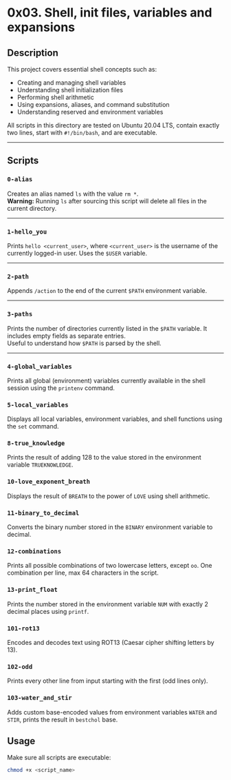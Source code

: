# 0x03. Shell, init files, variables and expansions

## Description
This project covers essential shell concepts such as:
- Creating and managing shell variables
- Understanding shell initialization files
- Performing shell arithmetic
- Using expansions, aliases, and command substitution
- Understanding reserved and environment variables

All scripts in this directory are tested on Ubuntu 20.04 LTS, contain exactly two lines, start with `#!/bin/bash`, and are executable.

---

## Scripts

### `0-alias`
Creates an alias named `ls` with the value `rm *`.  
**Warning:** Running `ls` after sourcing this script will delete all files in the current directory.

---

### `1-hello_you`
Prints `hello <current_user>`, where `<current_user>` is the username of the currently logged-in user. Uses the `$USER` variable.

---
### `2-path`
Appends `/action` to the end of the current `$PATH` environment variable.

---

### `3-paths`
Prints the number of directories currently listed in the `$PATH` variable. It includes empty fields as separate entries.  
Useful to understand how `$PATH` is parsed by the shell.

---

### `4-global_variables`
Prints all global (environment) variables currently available in the shell session using the `printenv` command.

### `5-local_variables`
Displays all local variables, environment variables, and shell functions using the `set` command.

### `8-true_knowledge`
Prints the result of adding 128 to the value stored in the environment variable `TRUEKNOWLEDGE`.

### `10-love_exponent_breath`
Displays the result of `BREATH` to the power of `LOVE` using shell arithmetic.

### `11-binary_to_decimal`
Converts the binary number stored in the `BINARY` environment variable to decimal.

### `12-combinations`
Prints all possible combinations of two lowercase letters, except `oo`. One combination per line, max 64 characters in the script.

### `13-print_float`
Prints the number stored in the environment variable `NUM` with exactly 2 decimal places using `printf`.

### `101-rot13`
Encodes and decodes text using ROT13 (Caesar cipher shifting letters by 13).

### `102-odd`
Prints every other line from input starting with the first (odd lines only).

### `103-water_and_stir`
Adds custom base-encoded values from environment variables `WATER` and `STIR`, prints the result in `bestchol` base.

## Usage
Make sure all scripts are executable:
```bash
chmod +x <script_name>
